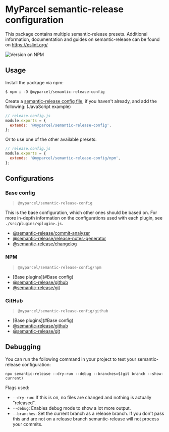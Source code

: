 # MyParcel semantic-release configuration

This package contains multiple semantic-release presets. Additional information, documentation and guides on
semantic-release can be found on https://eslint.org/

![Version on NPM](https://img.shields.io/npm/v/@myparcel/semantic-release-config)

## Usage

Install the package via npm:

```
$ npm i -D @myparcel/semantic-release-config
```

Create a [semantic-release config file], if you haven't already, and add the following: (JavaScript example)

```js
// release.config.js
module.exports = {
  extends: '@myparcel/semantic-release-config',
};
```

Or to use one of the other available presets:

```js
// release.config.js
module.exports = {
  extends: '@myparcel/semantic-release-config/npm',
};
```    

## Configurations

### Base config

> `@myparcel/semantic-release-config`

This is the base configuration, which other ones should be based on. For more in-depth information on the configurations
used with each plugin, see `./src/plugins/<plugin>.js`.

- [@semantic-release/commit-analyzer]
- [@semantic-release/release-notes-generator]
- [@semantic-release/changelog]

### NPM

> `@myparcel/semantic-release-config/npm`

- [Base plugins](#Base config)
- [@semantic-release/github]
- [@semantic-release/git]

### GitHub

> `@myparcel/semantic-release-config/github`

- [Base plugins](#Base config)
- [@semantic-release/github]
- [@semantic-release/git]

## Debugging

You can run the following command in your project to test your semantic-release configuration:

```shell
npx semantic-release --dry-run --debug --branches=$(git branch --show-current)
```

Flags used:

- `--dry-run`: If this is on, no files are changed and nothing is actually "released".
- `--debug`: Enables debug mode to show a lot more output.
- `--branches`: Set the current branch as a release branch. If you don't pass this and are not on a release branch
  semantic-release will not process your commits.

[semantic-release config file]: https://semantic-release.gitbook.io/semantic-release/usage/configuration
[@semantic-release/changelog]: https://github.com/semantic-release/changelog
[@semantic-release/commit-analyzer]: https://github.com/semantic-release/commit-analyzer
[@semantic-release/git]: https://github.com/semantic-release/git
[@semantic-release/github]: https://github.com/semantic-release/github
[@semantic-release/npm]: https://github.com/semantic-release/npm
[@semantic-release/release-notes-generator]: https://github.com/semantic-release/release-notes-generator
